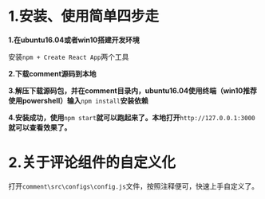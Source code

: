 # 1.安装、使用简单四步走

**1.在ubuntu16.04或者win10搭建开发环境**

安装```npm + Create React App```两个工具

**2.下载comment源码到本地**

**3.解压下载源码包，并在comment目录内，ubuntu16.04使用终端（win10推荐使用powershell）输入**```npm install```**安装依赖**

**4.安装成功，使用**```npm start```**就可以跑起来了。本地打开**```http://127.0.0.1:3000```**就可以查看效果了。**



# 2.关于评论组件的自定义化

打开```comment\src\configs\config.js```文件，按照注释便可，快速上手自定义了。

